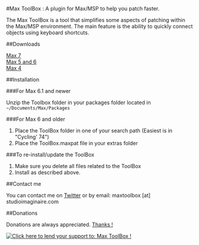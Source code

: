 #Max ToolBox : A plugin for Max/MSP to help you patch faster.

The Max ToolBox is a tool that simplifies some aspects of patching within the Max/MSP environment. The main feature is the ability to quickly connect objects using keyboard shortcuts.

##Downloads

[Max 7](https://github.com/natcl/maxtoolbox/archive/master.zip)  
[Max 5 and 6](https://github.com/natcl/maxtoolbox/archive/Version15.zip)  
[Max 4](https://maxtoolbox.googlecode.com/files/maxtoolbox_b8_max4.zip)

##Installation

###For Max 6.1 and newer

Unzip the Toolbox folder in your packages folder located in ```~/Documents/Max/Packages```

###For Max 6 and older

1. Place the ToolBox folder in one of your search path (Easiest is in "Cycling' 74")
2. Place the ToolBox.maxpat file in your extras folder

###To re-install/update the ToolBox

1. Make sure you delete all files related to the ToolBox
2. Install as described above.

##Contact me

You can contact me on [Twitter](https://twitter.com/natcl) or by email: maxtoolbox [at] studioimaginaire.com

##Donations

Donations are always appreciated.  [Thanks !](http://www.studioimaginaire.com/surfaceone/donate.html)

<a href='http://www.studioimaginaire.com/surfaceone/donate.html'><img alt='Click here to lend your support to: Max ToolBox !' src='https://www.paypalobjects.com/en_US/i/btn/btn_donate_SM.gif' border='0' /></a>
